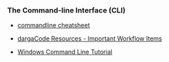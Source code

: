 

### The Command-line Interface (CLI)

* [commandline cheatsheet](https://www.git-tower.com/blog/command-line-cheat-sheet/)

* [dargaCode Resources  - Important Workflow Items](https://github.com/dargaCode/WebDevStudyResources#the-command-line)

* [Windows Command Line Tutorial ](https://www.youtube.com/watch?v=MBBWVgE0ewk)



